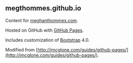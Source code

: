## megthommes.github.io

Content for [meghanthommes.com](https://meghanthommes.com/).

Hosted on GitHub with [GitHub Pages](https://pages.github.com/).

Includes customization of [Bootstrap](https://getbootstrap.com/) 4.0.

Modified from [http://jmcglone.com/guides/github-pages/](http://jmcglone.com/guides/github-pages/).
